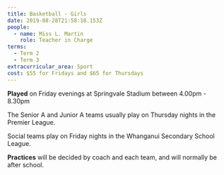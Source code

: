 ```yaml
---
title: Basketball - Girls
date: 2019-08-28T21:58:18.153Z
people:
  - name: Miss L. Martin
    role: Teacher in Charge
terms:
  - Term 2
  - Term 3
extracurricular_area: Sport
cost: $55 for Fridays and $65 for Thursdays
---
```

**Played** on Friday evenings at Springvale Stadium between 4.00pm - 8.30pm

The Senior A and Junior A teams usually play on Thursday nights in the Premier League.

Social teams play on Friday nights in the Whanganui Secondary School League.

**Practices** will be decided by coach and each team, and will normally be after school.

